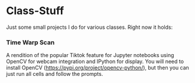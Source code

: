# Class-Stuff

Just some small projects I do for various classes. Right now it holds:

### Time Warp Scan ###

A rendition of the popular Tiktok feature for Jupyter notebooks using OpenCV for webcam integration and IPython for display. You will need to install OpenCV (https://pypi.org/project/opencv-python/), but then you can just run all cells and follow the prompts.
